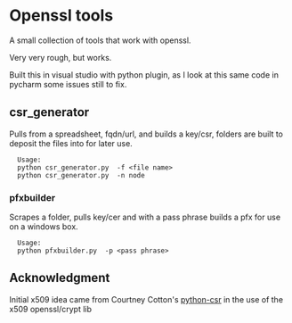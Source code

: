 # Openssl tools

A small collection of tools that work with openssl.



Very very rough, but works.

Built this in visual studio with python plugin, as I look at this same code in pycharm some issues still to fix.




## csr_generator
Pulls from a spreadsheet, fqdn/url, and builds a key/csr, folders are built to deposit the files into for later use.

```
  Usage:
  python csr_generator.py  -f <file name>
  python csr_generator.py  -n node
```




### pfxbuilder
Scrapes a folder, pulls key/cer and with a pass phrase builds a pfx for use on a windows box.
```
  Usage:
  python pfxbuilder.py  -p <pass phrase>

```



## Acknowledgment
Initial x509 idea came from  Courtney Cotton's  [python-csr](https://github.com/cjcotton/python-csr) in the use
of the x509 openssl/crypt lib

